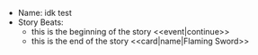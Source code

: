 * Name: idk test
* Story Beats:
	* this is the beginning of the story <<event|continue>>
	* this is the end of the story <<card|name|Flaming Sword>>